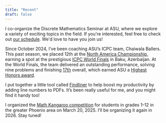 ```yaml
---
title: "Recent"
draft: false
---
```


I co-organize the Discrete Mathematics Seminar at ASU, where we explore a variety of exciting topics in the field. If you're interested, feel free to check out [our schedule](https://math.la.asu.edu/~discrete). We'd love to have you join us!

Since October 2024, I’ve been coaching ASU’s ICPC team, Chaiwala Ballers. This past season, we placed 12th at the [North America Championship](https://nac.icpc.global/scoreboard/2025/), earning a spot at the prestigious [ICPC World Finals](https://worldfinals.icpc.global/) in Baku, Azerbaijan. At the World Finals, the team delivered an outstanding performance, solving nine problems and finishing [17th](https://worldfinals.icpc.global/scoreboard/2025/index.html) overall, which earned ASU a [Highest Honors award](https://icpc.global/worldfinals/results-2025).

I put together a little tool called [Findliner](/findliner) to help boost my productivity by adding line numbers to PDFs. It’s been really useful for me, and you might find it handy too!

I organized the [Math Kangaroo competition](https://mathkangaroo.oasis-lms.com/Listing/School-of-Mathematical-and-Statistical-Sciences-ASU-Session-One-Tempe-AZ-21188) for students in grades 1–12 in the greater Phoenix area on March 20, 2025. I’ll be organizing it again in 2026. Stay tuned!
